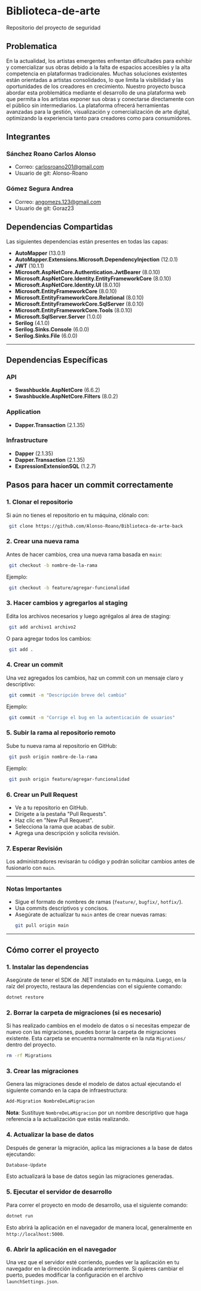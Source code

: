 # Biblioteca-de-arte
Repositorio del proyecto de seguridad 

## Problematica
En la actualidad, los artistas emergentes enfrentan dificultades para exhibir y comercializar sus obras debido a la falta de espacios accesibles y la alta competencia en plataformas tradicionales. Muchas soluciones existentes están orientadas a artistas consolidados, lo que limita la visibilidad y las oportunidades de los creadores en crecimiento.
Nuestro proyecto busca abordar esta problemática mediante el desarrollo de una plataforma web que permita a los artistas exponer sus obras y conectarse directamente con el público sin intermediarios. La plataforma ofrecerá herramientas avanzadas para la gestión, visualización y comercialización de arte digital, optimizando la experiencia tanto para creadores como para consumidores.

## Integrantes
### Sánchez Roano Carlos Alonso
- Correo: carlosroano201@gmail.com
- Usuario de git: Alonso-Roano

### Gómez Segura Andrea
- Correo: angomezs.123@gmail.com
- Usuario de git: Goraz23


## Dependencias Compartidas

Las siguientes dependencias están presentes en todas las capas:

- **AutoMapper** (13.0.1)
- **AutoMapper.Extensions.Microsoft.DependencyInjection** (12.0.1)
- **JWT** (10.1.1)
- **Microsoft.AspNetCore.Authentication.JwtBearer** (8.0.10)
- **Microsoft.AspNetCore.Identity.EntityFrameworkCore** (8.0.10)
- **Microsoft.AspNetCore.Identity.UI** (8.0.10)
- **Microsoft.EntityFrameworkCore** (8.0.10)
- **Microsoft.EntityFrameworkCore.Relational** (8.0.10)
- **Microsoft.EntityFrameworkCore.SqlServer** (8.0.10)
- **Microsoft.EntityFrameworkCore.Tools** (8.0.10)
- **Microsoft.SqlServer.Server** (1.0.0)
- **Serilog** (4.1.0)
- **Serilog.Sinks.Console** (6.0.0)
- **Serilog.Sinks.File** (6.0.0)

---

## Dependencias Específicas

### **API**
- **Swashbuckle.AspNetCore** (6.6.2)
- **Swashbuckle.AspNetCore.Filters** (8.0.2)

### **Application**
- **Dapper.Transaction** (2.1.35)

### **Infrastructure**
- **Dapper** (2.1.35)
- **Dapper.Transaction** (2.1.35)
- **ExpressionExtensionSQL** (1.2.7)

## Pasos para hacer un commit correctamente

### 1. Clonar el repositorio
Si aún no tienes el repositorio en tu máquina, clónalo con:
```sh
 git clone https://github.com/Alonso-Roano/Biblioteca-de-arte-back
```

### 2. Crear una nueva rama
Antes de hacer cambios, crea una nueva rama basada en `main`:
```sh
 git checkout -b nombre-de-la-rama
```
Ejemplo:
```sh
 git checkout -b feature/agregar-funcionalidad
```

### 3. Hacer cambios y agregarlos al staging
Edita los archivos necesarios y luego agrégalos al área de staging:
```sh
 git add archivo1 archivo2
```
O para agregar todos los cambios:
```sh
 git add .
```

### 4. Crear un commit
Una vez agregados los cambios, haz un commit con un mensaje claro y descriptivo:
```sh
 git commit -m "Descripción breve del cambio"
```
Ejemplo:
```sh
 git commit -m "Corrige el bug en la autenticación de usuarios"
```

### 5. Subir la rama al repositorio remoto
Sube tu nueva rama al repositorio en GitHub:
```sh
 git push origin nombre-de-la-rama
```
Ejemplo:
```sh
 git push origin feature/agregar-funcionalidad
```

### 6. Crear un Pull Request
- Ve a tu repositorio en GitHub.
- Dirígete a la pestaña "Pull Requests".
- Haz clic en "New Pull Request".
- Selecciona la rama que acabas de subir.
- Agrega una descripción y solicita revisión.

### 7. Esperar Revisión
Los administradores revisarán tu código y podrán solicitar cambios antes de fusionarlo con `main`.

---

### Notas Importantes
- Sigue el formato de nombres de ramas (`feature/`, `bugfix/`, `hotfix/`).
- Usa commits descriptivos y concisos.
- Asegúrate de actualizar tu `main` antes de crear nuevas ramas:
  ```sh
  git pull origin main
  ```

---

## Cómo correr el proyecto

### 1. Instalar las dependencias
Asegúrate de tener el SDK de .NET instalado en tu máquina. Luego, en la raíz del proyecto, restaura las dependencias con el siguiente comando:
```sh
dotnet restore
```

### 2. Borrar la carpeta de migraciones (si es necesario)
Si has realizado cambios en el modelo de datos o si necesitas empezar de nuevo con las migraciones, puedes borrar la carpeta de migraciones existente. Esta carpeta se encuentra normalmente en la ruta `Migrations/` dentro del proyecto.
```sh
rm -rf Migrations
```

### 3. Crear las migraciones
Genera las migraciones desde el modelo de datos actual ejecutando el siguiente comando en la capa de infraestructura:
```sh
Add-Migration NombreDeLaMigracion
```
**Nota**: Sustituye `NombreDeLaMigracion` por un nombre descriptivo que haga referencia a la actualización que estás realizando.

### 4. Actualizar la base de datos
Después de generar la migración, aplica las migraciones a la base de datos ejecutando:
```sh
Database-Update
```
Esto actualizará la base de datos según las migraciones generadas.

### 5. Ejecutar el servidor de desarrollo
Para correr el proyecto en modo de desarrollo, usa el siguiente comando:
```sh
dotnet run
```
Esto abrirá la aplicación en el navegador de manera local, generalmente en `http://localhost:5000`.

### 6. Abrir la aplicación en el navegador
Una vez que el servidor esté corriendo, puedes ver la aplicación en tu navegador en la dirección indicada anteriormente. Si quieres cambiar el puerto, puedes modificar la configuración en el archivo `launchSettings.json`.
